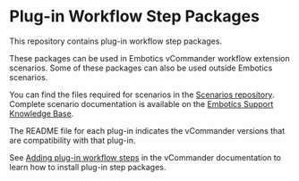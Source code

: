 # Plug-in Workflow Step Packages

This repository contains plug-in workflow step packages.

These packages can be used in Embotics vCommander workflow extension  scenarios. Some of these packages can also be used outside Embotics  scenarios.

You can find the files required for scenarios in the [Scenarios repository](https://github.com/Embotics/Scenarios). Complete scenario documentation is available on the [Embotics Support Knowledge Base](https://support.embotics.com/support/home).

The README file for each plug-in indicates the vCommander versions that are compatibility with that plug-in.

See [Adding plug-in workflow steps](http://docs.embotics.com/vCommander/Using-Plug-In-WF-Steps.htm#Adding) in the vCommander documentation to learn how to install plug-in step packages.

